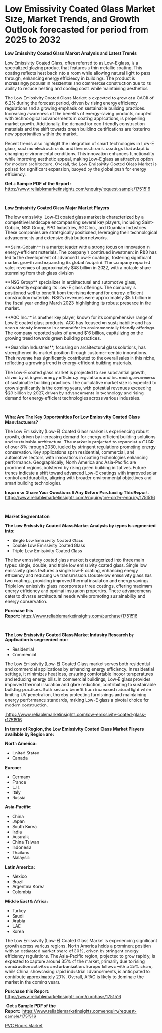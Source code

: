 <p><h1>Low Emissivity Coated Glass Market Size, Market Trends, and Growth Outlook forecasted for period from 2025 to 2032</h1></p><p><strong>Low Emissivity Coated Glass Market Analysis and Latest Trends</strong></p>
<p><p>Low Emissivity Coated Glass, often referred to as Low-E glass, is a specialized glazing product that features a thin metallic coating. This coating reflects heat back into a room while allowing natural light to pass through, enhancing energy efficiency in buildings. The product is increasingly popular in residential and commercial construction due to its ability to reduce heating and cooling costs while maintaining aesthetics.</p><p>The Low Emissivity Coated Glass Market is expected to grow at a CAGR of 6.2% during the forecast period, driven by rising energy efficiency regulations and a growing emphasis on sustainable building practices. Increasing awareness of the benefits of energy-saving products, coupled with technological advancements in coating applications, is propelling market growth. Additionally, the demand for eco-friendly construction materials and the shift towards green building certifications are fostering new opportunities within the market.</p><p>Recent trends also highlight the integration of smart technologies in Low-E glass, such as electrochromic and thermochromic coatings that adapt to changing environmental conditions. This innovation enhances functionality while improving aesthetic appeal, making Low-E glass an attractive option for modern architecture. Overall, the Low-Emissivity Coated Glass Market is poised for significant expansion, buoyed by the global push for energy efficiency.</p></p>
<p><strong>Get a Sample PDF of the Report:&nbsp;</strong> <a href="https://www.reliablemarketinsights.com/enquiry/request-sample/1751516?utm_campaign=3493&utm_medium=2&utm_source=Github&utm_content=ia&utm_term=01042025&utm_id=low-emissivity-coated-glass">https://www.reliablemarketinsights.com/enquiry/request-sample/1751516</a></p>
<p>&nbsp;</p>
<p><strong>Low Emissivity Coated Glass Major Market Players</strong></p>
<p><p>The low emissivity (Low-E) coated glass market is characterized by a competitive landscape encompassing several key players, including Saint-Gobain, NSG Group, PPG Industries, AGC Inc., and Guardian Industries. These companies are strategically positioned, leveraging their technological advancements and extensive distribution networks.</p><p>**Saint-Gobain** is a market leader with a strong focus on innovation in energy-efficient materials. The company's continued investment in R&D has led to the development of advanced Low-E coatings, fostering significant market growth and expanding its global footprint. The company reported sales revenues of approximately $48 billion in 2022, with a notable share stemming from their glass division.</p><p>**NSG Group** specializes in architectural and automotive glass, consistently expanding its Low-E glass offerings. The company is positioned well to benefit from the rising demand for energy-efficient construction materials. NSG’s revenues were approximately $5.5 billion in the fiscal year ending March 2023, highlighting its robust presence in the market.</p><p>**AGC Inc.** is another key player, known for its comprehensive range of Low-E coated glass products. AGC has focused on sustainability and has seen a steady increase in demand for its environmentally friendly offerings. The company reported sales of around $16 billion, capitalizing on the growing trend towards green building practices.</p><p>**Guardian Industries**, focusing on architectural glass solutions, has strengthened its market position through customer-centric innovations. Their revenue has significantly contributed to the overall sales in this niche, reflecting a growing trend in energy-efficient building materials.</p><p>The Low-E coated glass market is projected to see substantial growth, driven by stringent energy efficiency regulations and increasing awareness of sustainable building practices. The cumulative market size is expected to grow significantly in the coming years, with potential revenues exceeding $20 billion by 2027, driven by advancements in technology and rising demand for energy-efficient technologies across various industries.</p></p>
<p>&nbsp;</p>
<p><strong>What Are The Key Opportunities For Low Emissivity Coated Glass Manufacturers?</strong></p>
<p><p>The Low Emissivity (Low-E) Coated Glass market is experiencing robust growth, driven by increasing demand for energy-efficient building solutions and sustainable architecture. The market is projected to expand at a CAGR of over 8% through 2030, fueled by stringent regulations promoting energy conservation. Key applications span residential, commercial, and automotive sectors, with innovations in coating technologies enhancing performance. Geographically, North America and Asia-Pacific are prominent regions, bolstered by rising green building initiatives. Future trends indicate a shift toward advanced Low-E coatings with improved solar control and durability, aligning with broader environmental objectives and smart building technologies.</p></p>
<p><strong>Inquire or Share Your Questions If Any Before Purchasing This Report:</strong> <a href="https://www.reliablemarketinsights.com/enquiry/pre-order-enquiry/1751516?utm_campaign=3493&utm_medium=2&utm_source=Github&utm_content=ia&utm_term=01042025&utm_id=low-emissivity-coated-glass">https://www.reliablemarketinsights.com/enquiry/pre-order-enquiry/1751516</a></p>
<p>&nbsp;</p>
<p><strong>Market Segmentation</strong></p>
<p><strong>The Low Emissivity Coated Glass Market Analysis by types is segmented into:</strong></p>
<p><ul><li>Single Low Emissivity Coated Glass</li><li>Double Low Emissivity Coated Glass</li><li>Triple Low Emissivity Coated Glass</li></ul></p>
<p><p>The low emissivity coated glass market is categorized into three main types: single, double, and triple low emissivity coated glass. Single low emissivity glass features a single low-E coating, enhancing energy efficiency and reducing UV transmission. Double low emissivity glass has two coatings, providing improved thermal insulation and energy savings. Triple low emissivity glass incorporates three coatings, offering maximum energy efficiency and optimal insulation properties. These advancements cater to diverse architectural needs while promoting sustainability and energy conservation.</p></p>
<p><strong>Purchase this Report:&nbsp;</strong><a href="https://www.reliablemarketinsights.com/purchase/1751516?utm_campaign=3493&utm_medium=2&utm_source=Github&utm_content=ia&utm_term=01042025&utm_id=low-emissivity-coated-glass">https://www.reliablemarketinsights.com/purchase/1751516</a></p>
<p>&nbsp;</p>
<p><strong>The Low Emissivity Coated Glass Market Industry Research by Application is segmented into:</strong></p>
<p><ul><li>Residential</li><li>Commercial</li></ul></p>
<p><p>The Low Emissivity (Low-E) Coated Glass market serves both residential and commercial applications by enhancing energy efficiency. In residential settings, it minimizes heat loss, ensuring comfortable indoor temperatures and reducing energy bills. In commercial buildings, Low-E glass provides improved thermal insulation and glare reduction, contributing to sustainable building practices. Both sectors benefit from increased natural light while limiting UV penetration, thereby protecting furnishings and maintaining energy performance standards, making Low-E glass a pivotal choice for modern construction.</p></p>
<p><a href="https://www.reliablemarketinsights.com/low-emissivity-coated-glass-r1751516?utm_campaign=3493&utm_medium=2&utm_source=Github&utm_content=ia&utm_term=01042025&utm_id=low-emissivity-coated-glass">&nbsp;https://www.reliablemarketinsights.com/low-emissivity-coated-glass-r1751516</a></p>
<p><strong>In terms of Region, the Low Emissivity Coated Glass Market Players available by Region are:</strong></p>
<p>
    <p> <strong> North America: </strong>
        <ul>
            <li>United States</li>
            <li>Canada</li>
        </ul>
        </p> 
    <p> <strong> Europe: </strong>
        <ul>
            <li>Germany</li>
            <li>France</li>
            <li>U.K.</li>
            <li>Italy</li>
            <li>Russia</li>
        </ul>
        </p> 
    <p> <strong> Asia-Pacific: </strong>
        <ul>
            <li>China</li>
            <li>Japan</li>
            <li>South Korea</li>
            <li>India</li>
            <li>Australia</li>
            <li>China Taiwan</li>
            <li>Indonesia</li>
            <li>Thailand</li>
            <li>Malaysia</li>
        </ul>
        </p> 
    <p> <strong> Latin America: </strong>
        <ul>
            <li>Mexico</li>
            <li>Brazil</li>
            <li>Argentina Korea</li>
            <li>Colombia</li>
        </ul>
        </p> 
    <p> <strong> Middle East & Africa: </strong>
        <ul>
            <li>Turkey</li>
            <li>Saudi</li>
            <li>Arabia</li>
            <li>UAE</li>
            <li>Korea</li>
        </ul>
    </p>
    </p>
<p><p>The Low Emissivity (Low-E) Coated Glass Market is experiencing significant growth across various regions. North America holds a prominent position with an estimated market share of 30%, driven by stringent energy efficiency regulations. The Asia-Pacific region, projected to grow rapidly, is expected to capture around 35% of the market, primarily due to rising construction activities and urbanization. Europe follows with a 25% share, while China, showcasing rapid industrial advancements, is anticipated to contribute approximately 20%. Overall, APAC is likely to dominate the market in the coming years.</p></p>
<p><strong>Purchase this Report: </strong><a href="https://www.reliablemarketinsights.com/purchase/1751516?utm_campaign=3493&utm_medium=2&utm_source=Github&utm_content=ia&utm_term=01042025&utm_id=low-emissivity-coated-glass">https://www.reliablemarketinsights.com/purchase/1751516</a></p>
<p>&nbsp;<strong>Get a Sample PDF of the Report:&nbsp;&nbsp;</strong><a href="https://www.reliablemarketinsights.com/enquiry/request-sample/1751516?utm_campaign=3493&utm_medium=2&utm_source=Github&utm_content=ia&utm_term=01042025&utm_id=low-emissivity-coated-glass">https://www.reliablemarketinsights.com/enquiry/request-sample/1751516</a></p>
<p><strong></strong></p>
<p><p><a href="https://github.com/debowflaggqw/Market-Research-Report-List-1/blob/main/pvc-floors-market.md?utm_campaign=3493&utm_medium=2&utm_source=Github&utm_content=ia&utm_term=01042025&utm_id=low-emissivity-coated-glass">PVC Floors Market</a></p></p>